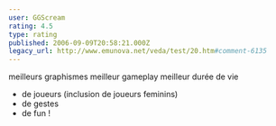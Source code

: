 ```yaml
---
user: GGScream
rating: 4.5
type: rating
published: 2006-09-09T20:58:21.000Z
legacy_url: http://www.emunova.net/veda/test/20.htm#comment-6135
---
```

meilleurs graphismes
meilleur gameplay
meilleur durée de vie
+ de joueurs (inclusion de joueurs feminins)
+ de gestes
+ de fun !